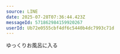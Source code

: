 ```yaml
---
source: LINE
date: 2025-07-28T07:36:44.423Z
messageId: 571862984159920267
userId: Ub72e0555cbf4df6c5440b4dc7993c71d
---
```


ゆっくりお風呂に入る